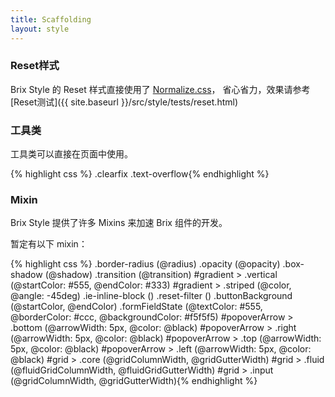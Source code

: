 ```yaml
---
title: Scaffolding
layout: style
---
```


### Reset样式

Brix Style 的 Reset 样式直接使用了 [Normalize.css](http://necolas.github.com/normalize.css/)，
省心省力，效果请参考 [Reset测试]({{ site.baseurl }}/src/style/tests/reset.html)

### 工具类

<div class="row show-grid">
  <div class="span18">
    <p>工具类可以直接在页面中使用。</p>
  </div>
  <div class="span32">
  {% highlight css %}
.clearfix
.text-overflow{% endhighlight %}
  </div>
</div>

<h3>Mixin</h3>
<div class="row show-grid">
  <div class="span18">
    <p>Brix Style 提供了许多 Mixins 来加速 Brix 组件的开发。</p>
    <p>暂定有以下 mixin：</p>
  </div>
  <div class="span32">
    {% highlight css %}
.border-radius (@radius)
.opacity (@opacity)
.box-shadow (@shadow)
.transition (@transition)
#gradient > .vertical (@startColor: #555, @endColor: #333)
#gradient > .striped (@color, @angle: -45deg)
.ie-inline-block ()
.reset-filter ()
.buttonBackground (@startColor, @endColor)
.formFieldState (@textColor: #555, @borderColor: #ccc, @backgroundColor: #f5f5f5)
#popoverArrow > .bottom (@arrowWidth: 5px, @color: @black)
#popoverArrow > .right (@arrowWidth: 5px, @color: @black)
#popoverArrow > .top (@arrowWidth: 5px, @color: @black)
#popoverArrow > .left (@arrowWidth: 5px, @color: @black)
#grid > .core (@gridColumnWidth, @gridGutterWidth)
#grid > .fluid (@fluidGridColumnWidth, @fluidGridGutterWidth)
#grid > .input (@gridColumnWidth, @gridGutterWidth){% endhighlight %}
  </div>
</div>
